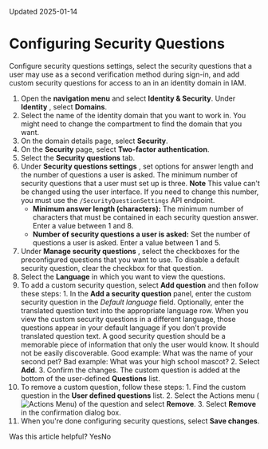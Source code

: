 Updated 2025-01-14
# Configuring Security Questions
Configure security questions settings, select the security questions that a user may use as a second verification method during sign-in, and add custom security questions for access to an in an identity domain in IAM. 
  1. Open the **navigation menu** and select **Identity & Security**. Under **Identity** , select **Domains**.
  2. Select the name of the identity domain that you want to work in. You might need to change the compartment to find the domain that you want.
  3. On the domain details page, select **Security**.
  4. On the **Security** page, select **Two-factor authentication**.
  5. Select the **Security questions** tab.
  6. Under **Security questions settings** , set options for answer length and the number of questions a user is asked.
The minimum number of security questions that a user must set up is three.
**Note** This value can't be changed using the user interface. If you need to change this number, you must use the `/SecurityQuestionSettings` API endpoint.
     * **Minimum answer length (characters):** The minimum number of characters that must be contained in each security question answer. Enter a value between 1 and 8.
     * **Number of security questions a user is asked:** Set the number of questions a user is asked. Enter a value between 1 and 5.
  7. Under **Manage security questions** , select the checkboxes for the preconfigured questions that you want to use.
To disable a default security question, clear the checkbox for that question.
  8. Select the **Language** in which you want to view the questions.
  9. To add a custom security question, select **Add question** and then follow these steps:
    1. In the **Add a security question** panel, enter the custom security question in the _Default language_ field. Optionally, enter the translated question text into the appropriate language row. When you view the custom security questions in a different language, those questions appear in your default language if you don't provide translated question text.
A good security question should be a memorable piece of information that only the user would know. It should not be easily discoverable.
Good example: What was the name of your second pet?
Bad example: What was your high school mascot?
    2. Select **Add**.
    3. Confirm the changes.
The custom question is added at the bottom of the user-defined **Questions** list.
  10. To remove a custom question, follow these steps:
    1. Find the custom question in the **User defined questions** list.
    2. Select the Actions menu (![Actions Menu](https://docs.oracle.com/en-us/iaas/Content/libraries/global-images/actions-menu.png)) of the question and select **Remove**.
    3. Select **Remove** in the confirmation dialog box.
  11. When you're done configuring security questions, select **Save changes**.


Was this article helpful?
YesNo

